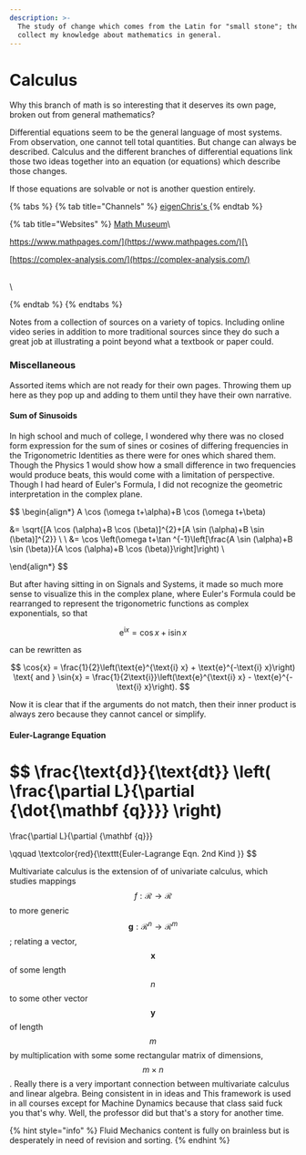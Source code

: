 ```yaml
---
description: >-
  The study of change which comes from the Latin for "small stone"; these pages
  collect my knowledge about mathematics in general.
---
```


# Calculus

Why this branch of math is so interesting that it deserves its own page, broken out from general mathematics? &#x20;

Differential equations seem to be the general language of most systems. From observation, one cannot tell total quantities. But change can always be described. Calculus and the different branches of differential equations link those two ideas together into an equation (or equations) which describe those changes.&#x20;

If those equations are solvable or not is another question entirely.&#x20;

{% tabs %}
{% tab title="Channels" %}
[eigenChris's ](https://www.youtube.com/user/eigenchris)
{% endtab %}

{% tab title="Websites" %}
[Math Museum](http://virtualmathmuseum.org/Surface/gallery\_o.html)\


[https://www.mathpages.com/](https://www.mathpages.com/)[\
](https://complex-analysis.com/)

[https://complex-analysis.com/](https://complex-analysis.com/)



\
\

{% endtab %}
{% endtabs %}









Notes from a collection of sources on a variety of topics. Including online video series in addition to more traditional sources since they do such a great job at illustrating a point beyond what a textbook or paper could.&#x20;

### Miscellaneous&#x20;

Assorted items which are not ready for their own pages. Throwing them up here as they pop up and adding to them until they have their own narrative. &#x20;

#### Sum of Sinusoids&#x20;

In high school and much of college, I wondered why there was no closed form expression for the sum of sines or cosines of differing frequencies in the Trigonometric Identities as there were for ones which shared them. Though the Physics 1 would show how a small difference in two frequencies would produce beats, this  would come with a limitation of perspective. Though I had heard of Euler's Formula, I did not recognize the geometric interpretation in the complex plane.&#x20;

$$
\begin{align*}
A \cos (\omega t+\alpha)+B \cos (\omega t+\beta) 

&= 
\sqrt{[A \cos (\alpha)+B \cos (\beta)]^{2}+[A \sin (\alpha)+B \sin (\beta)]^{2}} 
\\
\\
&= 
\cos 
\left(\omega t+\tan ^{-1}\left[\frac{A \sin (\alpha)+B \sin (\beta)}{A \cos (\alpha)+B \cos (\beta)}\right]\right)
\\

\end{align*}
$$

But after having sitting in on Signals and Systems, it made so much more sense to visualize this in the complex plane, where Euler's Formula could be rearranged to represent the trigonometric functions as complex exponentials, so that&#x20;

$$
\text{e}^{\text{i} x} = \cos{x} + \text{i}\sin{x}
$$

can be rewritten as&#x20;

$$
\cos{x} =  \frac{1}{2}\left(\text{e}^{\text{i} x} + \text{e}^{-\text{i} x}\right)
\text{ and }
\sin{x} =  \frac{1}{2\text{i}}\left(\text{e}^{\text{i} x} - \text{e}^{-\text{i} x}\right).
$$

Now it is clear that if the arguments do not match, then their inner product is always zero because they cannot cancel or simplify.&#x20;

#### Euler-Lagrange Equation&#x20;

$$
\frac{\text{d}}{\text{dt}}
\left(
\frac{\partial L}{\partial {\dot{\mathbf {q}}}}
\right)
=
\frac{\partial L}{\partial {\mathbf {q}}}


\qquad
\textcolor{red}{\texttt{Euler-Lagrange Eqn. 2nd Kind }}
$$

Multivariate calculus is the extension of of univariate calculus, which studies mappings $$f: \mathcal{R} \rightarrow \mathcal{R}$$ to more generic $$\boldsymbol{g}: \mathcal{R}^{n} \rightarrow \mathcal{R}^{m}$$; relating a vector, $$\boldsymbol{x}$$ of some length$$n$$ to some other vector $$\boldsymbol{y}$$of length $$m$$by multiplication with some some rectangular matrix of dimensions,  $$m \times n$$.  Really there is a very important connection between multivariate calculus and linear algebra. Being consistent in in ideas and This framework is used in all courses except for Machine Dynamics because that class said fuck you that's why. Well, the professor did but that's a story for another time.&#x20;

{% hint style="info" %}
Fluid Mechanics content is fully on brainless but is desperately in need of revision and sorting.&#x20;
{% endhint %}

##
